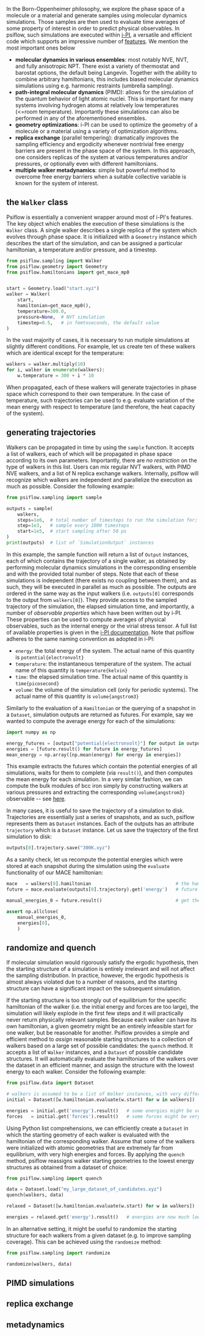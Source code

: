 In the Born-Oppenheimer philosophy, we explore the phase space of a molecule or a material and generate samples using molecular dynamics simulations.
Those samples are then used to evaluate time averages of some property of interest in order to predict physical observables.
In psiflow, such simulations are executed within [i-PI](https://ipi-code.org/), a versatile and efficient code which supports an impressive number of [features](https://ipi-code.org/i-pi/features.html).
We mention the most important ones below

- **molecular dynamics in various ensembles**: most notably NVE, NVT, and fully anisotropic NPT. There exist a variety of thermostat and barostat options, the default being Langevin. Together with the ability to combine arbitrary hamiltonians, this includes biased molecular dynamics simulations using e.g. harmonic restraints (umbrella sampling).
- **path-integral molecular dynamics** (PIMD): allows for the simulation of the quantum behavior of light atomic nuclei. This is important for many systems involving hydrogen atoms at relatively low temperatures (<=room temperature). Importantly these simulations can also be performed in any of the aforementioned ensembles. 
- **geometry optimizations**: i-PI can be used to optimize the geometry of a molecule or a material using a variety of optimization algorithms.
- **replica exchange** (parallel tempering): dramatically improves the sampling efficiency and ergodicity whenever nontrivial free energy barriers are present in the phase space of the system. In this approach, one considers replicas of the system at various temperatures and/or pressures, or optionally even with different hamiltonians.
- **multiple walker metadynamics**: simple but powerful method to overcome free energy barriers when a suitable collective variable is known for the system of interest.


## the `Walker` class
Psiflow is essentially a convenient wrapper around most of i-PI's features.
The key object which enables the execution of these simulations is the `Walker` class.
A single walker describes a single replica of the system which evolves through phase space.
It is initialized with a `Geometry` instance which describes the start of the simulation, and can be assigned a particular hamiltonian, a temperature and/or pressure, and a timestep.

```py
from psiflow.sampling import Walker
from psiflow.geometry import Geometry
from psiflow.hamiltonians import get_mace_mp0


start = Geometry.load("start.xyz")
walker = Walker(
    start,
    hamiltonian=get_mace_mp0(),
    temperature=300.0,
    pressure=None,  # NVT simulation
    timestep=0.5,   # in femtoseconds, the default value
)
```
In the vast majority of cases, it is necessary to run mutiple simulations at slightly different conditions.
For example, let us create ten of these walkers which are identical except for the temperature:

```py
walkers = walker.multiply(10)
for i, walker in enumerate(walkers):
    w.temperature = 300 + i * 10
```
When propagated, each of these walkers will generate trajectories in phase space which correspond to their own temperature.
In the case of temperature, such trajectories can be used to e.g. evaluate variation of the mean energy with respect to temperature
(and therefore, the heat capacity of the system).

## generating trajectories

Walkers can be propagated in time by using the `sample` function.
It accepts a list of walkers, each of which will be propagated in phase space according to its own parameters.
Importantly, there are *no restriction* on the type of walkers in this list.
Users can mix regular NVT walkers, with PIMD NVE walkers, and a list of N replica exchange walkers.
Internally, psiflow will recognize which walkers are independent and parallelize the execution as much as possible.
Consider the following example:
```py
from psiflow.sampling import sample

outputs = sample(
    walkers,
    steps=1e6,  # total number of timesteps to run the simulation for; this translates to 500 ps in this case
    step=1e3,   # sample every 1000 timesteps
    start=1e5,  # start sampling after 50 ps
)
print(outputs)  # list of `SimulationOutput` instances
```
In this example, the sample function will return a list of `Output` instances, each of which contains the trajectory of a single walker,
as obtained by performing molecular dynamics simulations in the corresponding ensemble and with the provided total number of steps.
Note that each of these simulations is independent (there exists no coupling between them), and as such, they will be executed in parallel as much as possible.
The outputs are ordered in the same way as the input walkers (i.e. `outputs[0]` corresponds to the output from `walkers[0]`).
They provide access to the sampled trajectory of the simulation, the elapsed simulation time, and importantly, a number of *observable properties*
which have been written out by i-PI. These properties can be used to compute averages of physical observables, such as the internal energy or the virial stress tensor.
A full list of available properties is given in the [i-PI documentation](https://ipi-code.org/i-pi/output-tags.html). Note that psiflow adheres to the same naming convention as adopted in i-PI:

- `energy`: the total energy of the system. The actual name of this quantity is `potential{electronvolt}`
- `temperature`: the instantaneous temperature of the system. The actual name of this quantity is `temperature{kelvin}`
- `time`: the elapsed simulation time. The actual name of this quantity is `time{picosecond}`
- `volume`: the volume of the simulation cell (only for periodic systems). The actual name of this quantity is `volume{angstrom3}`

Similarly to the evaluation of a `Hamiltonian` or the querying of a snapshot in a `Dataset`, simulation outputs are returned as futures.
For example, say we wanted to compute the average energy for each of the simulations:
```py
import numpy as np

energy_futures = [output["potential{electronvolt}"] for output in outputs]
energies = [future.result() for future in energy_futures]
mean_energy = np.array([np.mean(energy) for energy in energies])
```
This example extracts the futures which contain the potential energies of all simulations, waits for them to complete (via `result()`), and then computes the mean energy for each simulation. In a very similar fashion, we can compute the bulk modules of bcc iron simply by constructing walkers at various pressures and extracting the corresponding `volume{angstrom3}` observable -- see [here](https://github.com/molmod/psiflow/tree/main/examples/iron_bulk_modulus.py).

In many cases, it is useful to save the trajectory of a simulation to disk.
Trajectories are essentially just a series of snapshots, and as such, psiflow represents them as `Dataset` instances.
Each of the outputs has an attribute `trajectory` which is a `Dataset` instance.
Let us save the trajectory of the first simulation to disk:

```py
outputs[0].trajectory.save("300K.xyz")
```

As a sanity check, let us recompute the potential energies which were stored at each snapshot during the simulation using the `evaluate` functionality of our MACE hamiltonian:
```py
mace   = walkers[0].hamiltonian                               # the hamiltonian used in the simulations
future = mace.evaluate(outputs[0].trajectory).get('energy')   # future of the recomputed energies as an array

manual_energies_0 = future.result()                           # get the actual numpy array

assert np.allclose(
    manual_energies_0,
    energies[0],
    )
```
## randomize and quench

If molecular simulation would rigorously satisfy the ergodic hypothesis, then the starting structure of a simulation is entirely irrelevant and will not affect the sampling distribution.
In practice, however, the ergodic hypothesis is almost always violated due to a number of reasons, and the starting structure can have a significant impact on the subsequent simulation.

If the starting structure is too strongly out of equilibrium for the specific hamiltonian of the walker (i.e. the initial energy and forces are too large), the simulation will likely explode in the first few steps and it will practically never return physically relevant samples.
Because each walker can have its own hamiltonian, a given geometry might be an entirely infeasible start for one walker, but be reasonable for another.
Psiflow provides a simple and efficient method to *assign* reasonable starting structures to a collection of walkers based on a large set of possible candidates: the `quench` method.
It accepts a list of `Walker` instances, and a `Dataset` of possible candidate structures.
It will automatically evaluate the hamiltonians of the walkers over the dataset in an efficient manner, and assign the structure with the lowest energy to each walker.
Consider the following example:
```py
from psiflow.data import Dataset

# walkers is assumed to be a list of Walker instances, with very different hamiltonians
initial = Dataset([w.hamiltonian.evaluate(w.start) for w in walkers])

energies = initial.get('energy').result()   # some energies might be very high!
forces   = initial.get('forces').result()   # some forces might be very large!
```
Using Python list comprehensions, we can efficiently create a `Dataset` in which the starting geometry of each walker is evaluated with the hamiltonian of the corresponding walker. 
Assume that some of the walkers were initialized with atomic geometries that are extremely far from equilibrium, with very high energies and forces.
By applying the `quench` method, psiflow reassigns walker starting geometries to the lowest energy structures as obtained from a dataset of choice:
```py
from psiflow.sampling import quench

data = Dataset.load("my_large_dataset_of_candidates.xyz")
quench(walkers, data)

relaxed = Dataset([w.hamiltonian.evaluate(w.start) for w in walkers])

energies = relaxed.get('energy').result()   # energies are now much lower
```

In an alternative setting, it might be useful to randomize the starting structure for each walkers from a given dataset (e.g. to improve sampling coverage). This can be achieved using the `randomize` method:
```py
from psiflow.sampling import randomize

randomize(walkers, data)
```

## PIMD simulations

## replica exchange

## metadynamics
